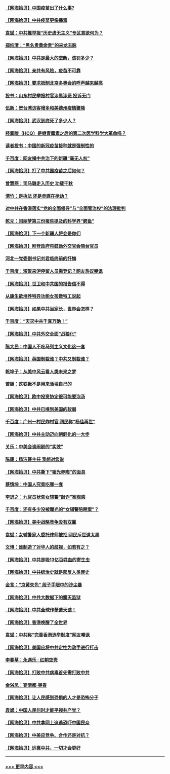 #### [【网海拾贝】中国疫苗出了什么事?](../pages/nsc993/n12879124.md?t=04142002) 
#### [【网海拾贝】中共疫苗更像播毒](../pages/nsc993/n12876631.md?t=04142002) 
#### [袁斌：中共推举报“历史虚无主义”专区意欲何为？](../pages/nsc993/n12876530.md?t=04142002) 
#### [郑纯清：“黑名贵黄命贵”的来龙去脉](../pages/nsc993/n12875589.md?t=04142002) 
#### [【网海拾贝】中共是最大的垄断，该罚多少？](../pages/nsc993/n12874006.md?t=04142002) 
#### [【网海拾贝】亲共有风险，疫苗不可靠](../pages/nsc993/n12872224.md?t=04142002) 
#### [【网海拾贝】要求抵制北京冬奥会的呼声越来越高](../pages/nsc993/n12868962.md?t=04142002) 
#### [投书：山东村民举报村官涉黑涉恶 投诉无门](../pages/nsc993/n12869726.md?t=04142002) 
#### [伍新：贺台湾访客增多和美德州疫情骤降](../pages/nsc993/n12865651.md?t=04142002) 
#### [【网海拾贝】武汉到底死了多少人？](../pages/nsc993/n12863707.md?t=04142002) 
#### [羟氯喹（HCQ）是继青霉素之后的第二次医学科学大革命吗？](../pages/nsc993/n12638564.md?t=04142002) 
#### [读者投书：中国的新冠疫苗接种就是强制性的](../pages/nsc993/n12859932.md?t=04142002) 
#### [千百度：网友揭中共治下的新疆“毫无人权”](../pages/nsc993/n12858385.md?t=04142002) 
#### [【网海拾贝】打了中共国疫苗之后如何？](../pages/nsc993/n12857866.md?t=04142002) 
#### [曾慧燕：司马璐走入历史 功载千秋](../pages/nsc993/n12856996.md?t=04142002) 
#### [清竹：是执法 还是赤匪在抢劫？](../pages/nsc993/n12856952.md?t=04142002) 
#### [对中共在香港落实“党的全面领导”与“全面管治权”的法理批判](../pages/nsc993/n12856929.md?t=04142002) 
#### [乾元：闫丽梦第三份报告提及的科学界“鳄鱼”](../pages/nsc993/n12855985.md?t=04142002) 
#### [【网海拾贝】下一个新疆人将会是你们](../pages/nsc993/n12855864.md?t=04142002) 
#### [【网海拾贝】拜登政府将鼓励外交官会晤台官员](../pages/nsc993/n12853615.md?t=04142002) 
#### [河北一党委副书记刘君临终前的忏悔](../pages/nsc993/n12849420.md?t=04142002) 
#### [千百度：短暂来沪停留人员需登记？网友热议嘲讽](../pages/nsc993/n12853497.md?t=04142002) 
#### [【网海拾贝】世卫和中共国的报告信不得](../pages/nsc993/n12850902.md?t=04142002) 
#### [从康生欲培养特异功能女孩做特工说起](../pages/nsc993/n12849289.md?t=04142002) 
#### [【网海拾贝】如果中共当家长，世界会怎样？](../pages/nsc993/n12848436.md?t=04142002) 
#### [千百度：“天灭中共千真万确！”](../pages/nsc993/n12845659.md?t=04142002) 
#### [【网海拾贝】中共外交全面“战狼化”](../pages/nsc993/n12845607.md?t=04142002) 
#### [陈大民：中国人不吃马列主义文化这一套](../pages/nsc993/n12842496.md?t=04142002) 
#### [【网海拾贝】英国制裁谁？中共又制裁谁？](../pages/nsc993/n12840909.md?t=04142002) 
#### [乾坤子：从美中风云看人类未来之梦](../pages/nsc993/n12840590.md?t=04142002) 
#### [苦胆：这铁锹不是用来活埋自己的](../pages/nsc993/n12839512.md?t=04142002) 
#### [【网海拾贝】欧中投资协定很可能要泡汤](../pages/nsc993/n12835122.md?t=04142002) 
#### [【网海拾贝】中共已嗅到美国的软弱](../pages/nsc993/n12832411.md?t=04142002) 
#### [千百度：广州一村民炸村官 网民称“杨佳再世”](../pages/nsc993/n12832380.md?t=04142002) 
#### [【网海拾贝】中共主动迈向朝鲜化的一大步](../pages/nsc993/n12829887.md?t=04142002) 
#### [关乐：中美会谈闹剧的“实效”](../pages/nsc993/n12826698.md?t=04142002) 
#### [陈康：杨洁篪主任  我想对您说](../pages/nsc993/n12826609.md?t=04142002) 
#### [【网海拾贝】中共撕下“韬光养晦”的面具](../pages/nsc993/n12826459.md?t=04142002) 
#### [蔡慎坤：中国人究竟吃哪一套](../pages/nsc993/n12826010.md?t=04142002) 
#### [李退之：九官员状告女辅警“敲诈”案观感](../pages/nsc993/n12823984.md?t=04142002) 
#### [千百度：还有多少没被曝光的“女辅警陪睡案”？](../pages/nsc993/n12822136.md?t=04142002) 
#### [【网海拾贝】美中战略竞争没有双赢](../pages/nsc993/n12822105.md?t=04142002) 
#### [袁斌：女辅警家人委托律师被拒 网民斥世道太黑](../pages/nsc993/n12822004.md?t=04142002) 
#### [文博：谁制造了对华人的歧视，如若有之？](../pages/nsc993/n12821635.md?t=04142002) 
#### [【网海拾贝】中共是吸13亿百姓血的寄生虫](../pages/nsc993/n12819191.md?t=04142002) 
#### [【网海拾贝】中共统治史就是部反人类罪史](../pages/nsc993/n12816738.md?t=04142002) 
#### [金言：“京黄失色” 段子手眼中的沙尘暴](../pages/nsc993/n12815700.md?t=04142002) 
#### [【网海拾贝】中共大数据下的露天监狱](../pages/nsc993/n12811075.md?t=04142002) 
#### [【网海拾贝】中共全球作孽遭天谴！](../pages/nsc993/n12810258.md?t=04142002) 
#### [【网海拾贝】香港唤醒了全世界](../pages/nsc993/n12809100.md?t=04142002) 
#### [袁斌：中共称“完善香港选举制度”网友嘲讽](../pages/nsc993/n12808994.md?t=04142002) 
#### [【网海拾贝】美国应将中共定性为敌手进行打击](../pages/nsc993/n12806870.md?t=04142002) 
#### [李春草：永遇乐 · 红朝空壳](../pages/nsc993/n12805365.md?t=04142002) 
#### [【网海拾贝】打败中共病毒首先需打败中共](../pages/nsc993/n12803930.md?t=04142002) 
#### [金浴凤：宴清都‧哭春](../pages/nsc993/n12801601.md?t=04142002) 
#### [【网海拾贝】让人民感到恐惧的人才是恐怖分子](../pages/nsc993/n12799347.md?t=04142002) 
#### [袁斌：中国人民何时才能平视共产党？](../pages/nsc993/n12799306.md?t=04142002) 
#### [【网海拾贝】中共拿网上追逃恐吓中国民众](../pages/nsc993/n12796905.md?t=04142002) 
#### [【网海拾贝】中美应竞争、合作还是对抗？](../pages/nsc993/n12794675.md?t=04142002) 
#### [【网海拾贝】远离中共，一切才会更好](../pages/nsc993/n12793572.md?t=04142002) 

----
#### [ >>> 更早内容 <<< ](../indexes/nsc993-earlier.md)
